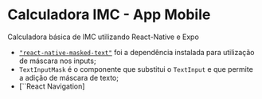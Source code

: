 # Calculadora IMC - App Mobile
Calculadora básica de IMC utilizando React-Native e Expo

* [``"react-native-masked-text"``](https://github.com/benhurott/react-native-masked-text) foi a dependência instalada para utilização de máscara nos inputs;
* ``TextInputMask`` é o componente que substitui o ``TextInput`` e que permite a adição de máscara de texto;
* [``React Navigation]
